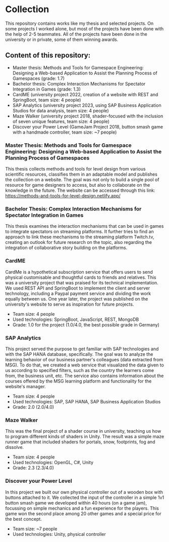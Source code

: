 # Collection
This repository contains works like my thesis and selected projects. On some projects I worked alone, but most of the projects have been done with the help of 2-5 teammates. All of the projects have been done in the university or in private, some of them winning awards.


## Content of this repository:
- Master thesis: Methods and Tools for Gamespace Engineering: Designing a Web-based Application to Assist the Planning Process of Gamespaces (grade: 1.7)
- Bachelor thesis: Complex Interaction Mechanisms for Spectator Integration in Games (grade: 1.3)
- CardME (university project 2022, creation of a website with REST and SpringBoot, team size: 4 people)
- SAP Analytics (university project 2023, using SAP Business Application Studios for data analysis, team size: 4 people)
- Maze Walker (university project 2018, shader-focused with the inclusion of seven unique features, team size: 4 people)
- Discover your Power Level (GameJam Project 2018, button smash game with a handmade controller, team size: ~7 people)


### Master Thesis: Methods and Tools for Gamespace Engineering: Designing a Web-based Application to Assist the Planning Process of Gamespaces
This thesis collects methods and tools for level design from various scientific resources, classifies them in an adaptable model and publishes the collection on a website. The goal was not only to build a single pool of resource for game designers to access, but also to collaborate on the knowledge in the future.
The website can be accessed through this link: https://methods-and-tools-for-level-design.netlify.app/

### Bachelor Thesis: Complex Interaction Mechanisms for Spectator Integration in Games
This thesis examines the interaction mechanisms that can be used in games to integrate spectators on streaming platforms. It further tries to find an approach to link these mechanisms to the streaming platform Twitch.tv, creating an outlook for future research on the topic, also regarding the integration of collaborative story building on the platforms. 

### CardME
CardMe is a hypothetical subscription service that offers users to send physical customisable and thoughtful cards to friends and relatives. This was a university project that was praised for its technical implementation. We used REST API and SpringBoot to implement the client and server technology, including a Paypal payment service and dividing the work equally between us. One year later, the project was published on the university's website to serve as inspiration for future projects.
- Team size: 4 people
- Used technologies: SpringBoot, JavaScript, REST, MongoDB
- Grade: 1.0 for the project (1.0/4.0, the best possible grade in Germany)

### SAP Analytics
This project served the purpose to get familiar with SAP technologies and with the SAP HANA database, specifically. The goal was to analyze the learning behavior of our business partner's colleagues (data extracted from MSG). To do that, we created a web service that visualized the data given to us according to specified filters, such as the country the learners come from, the business unit, etc. The service also contains information about the courses offered by the MSG learning platform and functionality for the website's manager.
- Team size: 4 people
- Used technologies: SAP, SAP HANA, SAP Business Application Studios
- Grade: 2.0 (2.0/4.0)

### Maze Walker
This was the final project of a shader course in university, teaching us how to program different kinds of shaders in Unity. The result was a simple maze runner game that included shaders for portals, snow, footprints, fog and dissolve.
- Team size: 4 people
- Used technologies: OpenGL, C#, Unity
- Grade: 2.3 (2.3/4.0)

### Discover your Power Level
In this project we built our own physical controller out of a wooden box with buttons attached to it. We collected the input of the controller in a simple 1v1 button smash game we developed within 40 hours (on a game jam), focussing on simple mechanics and a fun experience for the players. This game won the second place among 20 other games and a special price for the best concept.
- Team size: ~7 people
- Used technologies: Unity, physical controller
